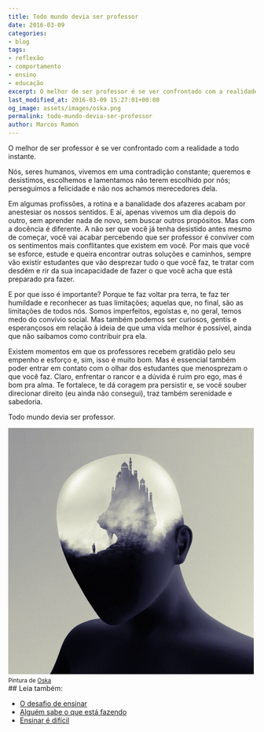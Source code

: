 ```yaml
---
title: Todo mundo devia ser professor
date: 2016-03-09
categories:
- blog
tags:
- reflexão
- comportamento
- ensino
- educação
excerpt: O melhor de ser professor é se ver confrontado com a realidade a todo instante.
last_modified_at: 2016-03-09 15:27:01+00:00
og_image: assets/images/oska.png
permalink: todo-mundo-devia-ser-professor
author: Marcos Ramon
---
```

O melhor de ser professor é se ver confrontado com a realidade a todo instante.

Nós, seres humanos, vivemos em uma contradição constante; queremos e desistimos, escolhemos e lamentamos não terem escolhido por nós; perseguimos a felicidade e não nos achamos merecedores dela.

Em algumas profissões, a rotina e a banalidade dos afazeres acabam por anestesiar os nossos sentidos. E aí, apenas vivemos um dia depois do outro, sem aprender nada de novo, sem buscar outros propósitos. Mas com a docência é diferente. A não ser que você já tenha desistido antes mesmo de começar, você vai acabar percebendo que ser professor é conviver com os sentimentos mais conflitantes que existem em você. Por mais que você se esforce, estude e queira encontrar outras soluções e caminhos, sempre vão existir estudantes que vão desprezar tudo o que você faz, te tratar com desdém e rir da sua incapacidade de fazer o que você acha que está preparado pra fazer.

E por que isso é importante? Porque te faz voltar pra terra, te faz ter humildade e reconhecer as tuas limitações; aquelas que, no final, são as limitações de todos nós. Somos imperfeitos, egoístas e, no geral, temos medo do convívio social. Mas também podemos ser curiosos, gentis e esperançosos em relação à ideia de que uma vida melhor é possível, ainda que não saibamos como contribuir pra ela.

Existem momentos em que os professores recebem gratidão pelo seu empenho e esforço e, sim, isso é muito bom. Mas é essencial também poder entrar em contato com o olhar dos estudantes que menosprezam o que você faz. Claro, enfrentar o rancor e a dúvida é ruim pro ego, mas é bom pra alma. Te fortalece, te dá coragem pra persistir e, se você souber direcionar direito (eu ainda não consegui), traz também serenidade e sabedoria.

Todo mundo devia ser professor.

<img src="/assets/img/Pasted image 20250226101624.png">
<small>Pintura de <a href="https://www.behance.net/Oskadesign">Oska</a></small>

<div class="leia-tambem" markdown="1">
## Leia também:

- <a href="/o-desafio-de-ensinar">O desafio de ensinar</a>
- <a href="/alguem-sabe-o-que-esta-fazendo">Alguém sabe o que está fazendo</a>
- <a href="/ensinar-e-dificil">Ensinar é difícil</a>
</div>